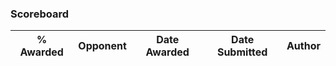 ### Scoreboard

| % Awarded | Opponent | Date Awarded | Date Submitted | Author |
| --- | --- | --- | --- | --- |
